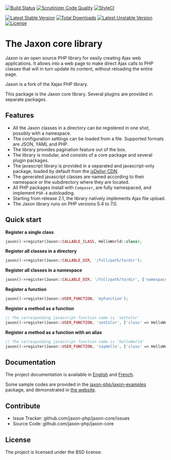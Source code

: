 [![Build Status](https://travis-ci.org/jaxon-php/jaxon-core.svg?branch=master)](https://travis-ci.org/jaxon-php/jaxon-core)
[![Scrutinizer Code Quality](https://scrutinizer-ci.com/g/jaxon-php/jaxon-core/badges/quality-score.png?b=master)](https://scrutinizer-ci.com/g/jaxon-php/jaxon-core/?branch=master)
[![StyleCI](https://styleci.io/repos/60390067/shield?branch=master)](https://styleci.io/repos/60390067)

[![Latest Stable Version](https://poser.pugx.org/jaxon-php/jaxon-core/v/stable)](https://packagist.org/packages/jaxon-php/jaxon-core)
[![Total Downloads](https://poser.pugx.org/jaxon-php/jaxon-core/downloads)](https://packagist.org/packages/jaxon-php/jaxon-core)
[![Latest Unstable Version](https://poser.pugx.org/jaxon-php/jaxon-core/v/unstable)](https://packagist.org/packages/jaxon-php/jaxon-core)
[![License](https://poser.pugx.org/jaxon-php/jaxon-core/license)](https://packagist.org/packages/jaxon-php/jaxon-core)

The Jaxon core library
======================

Jaxon is an open source PHP library for easily creating Ajax web applications.
It allows into a web page to make direct Ajax calls to PHP classes that will in turn update its content, without reloading the entire page.

Jaxon is a fork of the Xajax PHP library.

This package is the Jaxon core library. Several plugins are provided in separate packages.

Features
--------

- All the Jaxon classes in a directory can be registered in one shot, possibly with a namespace.
- The configuration settings can be loaded from a file. Supported formats are JSON, YAML and PHP.
- The library provides pagination feature out of the box.
- The library is modular, and consists of a core package and several plugin packages.
- The javascript library is provided in a separated and javascript-only package, loaded by default from the [jsDelivr CDN](https://www.jsdelivr.com/projects/jaxon).
- The generated javascript classes are named according to their namespace or the subdirectory where they are located.
- All PHP packages install with `Composer`, are fully namespaced, and implement `PSR-4` autoloading.
- Starting from release 2.1, the library natively implements Ajax file upload.
- The Jaxon library runs on PHP versions 5.4 to 7.0.

Quick start
-----------

**Register a single class**

```php
jaxon()->register(Jaxon::CALLABLE_CLASS, HelloWorld::class);
```

**Register all classes in a directory**

```php
jaxon()->register(Jaxon::CALLABLE_DIR, '/full/path/to/dir');
```

**Register all classes in a namespace**

```php
jaxon()->register(Jaxon::CALLABLE_DIR, '/full/path/to/dir', ['namespace' => '\Path\To\Namespace']);
```

**Register a function**

```php
jaxon()->register(Jaxon::USER_FUNCTION, 'myFunction');
```

**Register a method as a function**

```php
// The corresponding javascript function name is 'setColor'
jaxon()->register(Jaxon::USER_FUNCTION, 'setColor', ['class' => HelloWorld::class]);
```

**Register a method as a function with an alias**

```php
// The corresponding javascript function name is 'helloWorld'
jaxon()->register(Jaxon::USER_FUNCTION, 'sayHello', ['class' => HelloWorld::class, 'alias' => 'helloWorld']);
```

Documentation
-------------

The project documentation is available in [English](http://www.jaxon-php.org/en/docs/) and [French](http://www.jaxon-php.org/fr/docs/).

Some sample codes are provided in the [jaxon-php/jaxon-examples](https://github.com/jaxon-php/jaxon-examples) package, and demonstrated in [the website](http://www.jaxon-php.org/examples/).

Contribute
----------

- Issue Tracker: github.com/jaxon-php/jaxon-core/issues
- Source Code: github.com/jaxon-php/jaxon-core

License
-------

The project is licensed under the BSD license.
